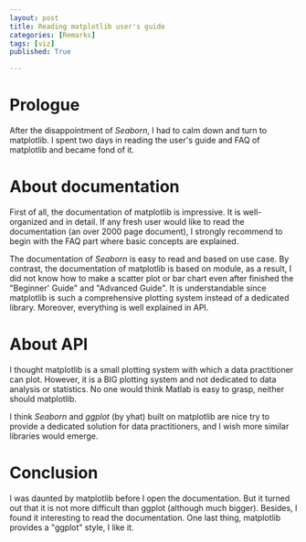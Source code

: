 ```yaml
---
layout: post
title: Reading matplotlib user's guide
categories: [Remarks]
tags: [viz]
published: True

---
```

# Prologue

After the disappointment of *Seaborn*, I had to calm down and turn to matplotlib. I spent two days in reading the user's guide and FAQ of matplotlib and became fond of it.


# About documentation

First of all, the documentation of matplotlib is impressive. It is well-organized and in detail. If any fresh user would like to read the documentation (an over 2000 page document), I strongly recommend to begin with the FAQ part where basic concepts are explained.

The documentation of *Seaborn* is easy to read and based on use case. By contrast, the documentation of matplotlib is based on module, as a result, I did not know how to make a scatter plot or bar chart even after finished the "Beginner' Guide" and "Advanced Guide". It is understandable since matplotlib is such a comprehensive plotting system instead of a dedicated library. Moreover, everything is well explained in API.


# About API

I thought matplotlib is a small plotting system with which a data practitioner can plot. However, it is a BIG plotting system and not dedicated to data analysis or statistics. No one would think Matlab is easy to grasp, neither should matplotlib.

I think *Seaborn* and *ggplot* (by yhat) built on matplotlib are nice try to provide a dedicated solution for data practitioners, and I wish more similar libraries would emerge. 


# Conclusion

I was daunted by matplotlib before I open the documentation. But it turned out that it is not more difficult than ggplot (although much bigger). Besides, I found it interesting to read the documentation. One last thing, matplotlib provides a "ggplot" style, I like it.


